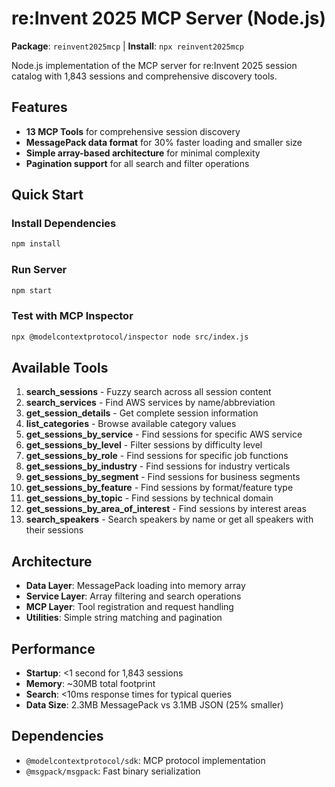 # re:Invent 2025 MCP Server (Node.js)

**Package**: `reinvent2025mcp` | **Install**: `npx reinvent2025mcp`

Node.js implementation of the MCP server for re:Invent 2025 session catalog with 1,843 sessions and comprehensive discovery tools.

## Features

- **13 MCP Tools** for comprehensive session discovery
- **MessagePack data format** for 30% faster loading and smaller size
- **Simple array-based architecture** for minimal complexity
- **Pagination support** for all search and filter operations

## Quick Start

### Install Dependencies
```bash
npm install
```

### Run Server
```bash
npm start
```

### Test with MCP Inspector
```bash
npx @modelcontextprotocol/inspector node src/index.js
```

## Available Tools

1. **search_sessions** - Fuzzy search across all session content
2. **search_services** - Find AWS services by name/abbreviation  
3. **get_session_details** - Get complete session information
4. **list_categories** - Browse available category values
5. **get_sessions_by_service** - Find sessions for specific AWS service
6. **get_sessions_by_level** - Filter sessions by difficulty level
7. **get_sessions_by_role** - Find sessions for specific job functions
8. **get_sessions_by_industry** - Find sessions for industry verticals
9. **get_sessions_by_segment** - Find sessions for business segments
10. **get_sessions_by_feature** - Find sessions by format/feature type
11. **get_sessions_by_topic** - Find sessions by technical domain
12. **get_sessions_by_area_of_interest** - Find sessions by interest areas
13. **search_speakers** - Search speakers by name or get all speakers with their sessions

## Architecture

- **Data Layer**: MessagePack loading into memory array
- **Service Layer**: Array filtering and search operations  
- **MCP Layer**: Tool registration and request handling
- **Utilities**: Simple string matching and pagination

## Performance

- **Startup**: <1 second for 1,843 sessions
- **Memory**: ~30MB total footprint
- **Search**: <10ms response times for typical queries
- **Data Size**: 2.3MB MessagePack vs 3.1MB JSON (25% smaller)

## Dependencies

- `@modelcontextprotocol/sdk`: MCP protocol implementation
- `@msgpack/msgpack`: Fast binary serialization

